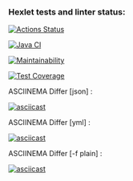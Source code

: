 ### Hexlet tests and linter status:
[![Actions Status](https://github.com/MadMan2k/java-project-lvl2/workflows/hexlet-check/badge.svg)](https://github.com/MadMan2k/java-project-lvl2/actions)

[![Java CI](https://github.com/MadMan2k/java-project-lvl2/actions/workflows/main.yml/badge.svg)](https://github.com/MadMan2k/java-project-lvl2/actions/workflows/main.yml)

[![Maintainability](https://api.codeclimate.com/v1/badges/4a0bc4d4d037829531d1/maintainability)](https://codeclimate.com/github/MadMan2k/java-project-lvl2/maintainability)

[![Test Coverage](https://api.codeclimate.com/v1/badges/4a0bc4d4d037829531d1/test_coverage)](https://codeclimate.com/github/MadMan2k/java-project-lvl2/test_coverage)

ASCIINEMA Differ [json] :

[![asciicast](https://asciinema.org/a/q94hi8XvxD5gJwi7GEZ3gtWZW.svg)](https://asciinema.org/a/q94hi8XvxD5gJwi7GEZ3gtWZW)

ASCIINEMA Differ [yml] :

[![asciicast](https://asciinema.org/a/HzOktbUkvT3098d2ZQXJF2Nok.svg)](https://asciinema.org/a/HzOktbUkvT3098d2ZQXJF2Nok)

ASCIINEMA Differ [-f plain] :

[![asciicast](https://asciinema.org/a/yO8rJNsO7CvqF2cUsJCohTXoI.svg)](https://asciinema.org/a/yO8rJNsO7CvqF2cUsJCohTXoI)